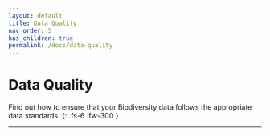 ```yaml
---
layout: default
title: Data Quality
nav_order: 5
has_children: true
permalink: /docs/data-quality
---
```


# Data Quality

Find out how to ensure that your Biodiversity data follows the appropriate data standards.
{: .fs-6 .fw-300 }

---